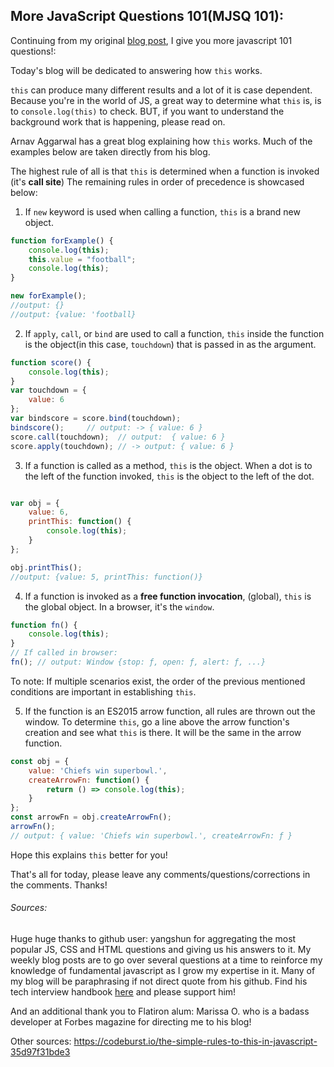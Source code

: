 ## More JavaScript Questions 101(MJSQ 101): 

Continuing from my original [blog post]("https://dev.to/danvyle/more-javascript-fundamentals-101-4d5d"), I give you more javascript 101 questions!:


Today's blog will be dedicated to answering how `this` works.

`this` can produce many different results and a lot of it is case dependent. Because you're in the world of JS, a great way to determine what `this` is, is to `console.log(this)` to check. BUT, if you want to understand the background work that is happening, please read on.

Arnav Aggarwal has a great blog explaining how `this` works. Much of the examples below are taken directly from his blog. 

The highest rule of all is that `this` is determined when a function is invoked (it's **call site**) The remaining rules in order of precedence is showcased below:

1. If `new` keyword is used when calling a function,  `this` is a brand new object. 

```js 
function forExample() {
    console.log(this);
    this.value = "football";
    console.log(this);
}

new forExample();
//output: {}
//output: {value: 'football}
```

2. If `apply`, `call`, or `bind` are used to call a function, `this` inside the function is the object(in this case, `touchdown`) that is passed in as the argument.

```js 
function score() {
    console.log(this);
}
var touchdown = {
    value: 6
};
var bindscore = score.bind(touchdown);
bindscore();     // output: -> { value: 6 }
score.call(touchdown);  // output:  { value: 6 }
score.apply(touchdown); // -> output: { value: 6 }
```
3. If a function is called as a method, `this` is the object. When a dot is to the left of the function invoked, `this` is the object to the left of the dot.

```js

var obj = {
    value: 6,
    printThis: function() {
        console.log(this);
    }
};

obj.printThis(); 
//output: {value: 5, printThis: function()}
```

4. If a function is invoked as a **free function invocation**, (global), `this` is the global object. In a browser, it's the `window`.

```js
function fn() {
    console.log(this);
}
// If called in browser:
fn(); // output: Window {stop: ƒ, open: ƒ, alert: ƒ, ...}
```

To note: If multiple scenarios exist, the order of the previous mentioned conditions are important in establishing `this`.

5. If the function is an ES2015 arrow function, all rules are thrown out the window. To determine `this`, go a line above the arrow function's creation and see what `this` is there. It will be the same in the arrow function.

```js
const obj = {
    value: 'Chiefs win superbowl.',
    createArrowFn: function() {
        return () => console.log(this);
    }
};
const arrowFn = obj.createArrowFn();
arrowFn(); 
// output: { value: 'Chiefs win superbowl.', createArrowFn: ƒ }

```
Hope this explains `this` better for you!

That's all for today, please leave any comments/questions/corrections in the comments. Thanks!



###### Sources:
Huge huge thanks to github user: yangshun for aggregating the most popular JS, CSS and HTML questions and giving us his answers to it. My weekly blog posts are to go over several questions at a time to reinforce my knowledge of fundamental javascript as I grow my expertise in it. Many of my blog will be paraphrasing if not direct quote from his github. Find his tech interview handbook [here]("https://github.com/yangshun/front-end-interview-handbook/blob/master/questions/javascript-questions.md#whats-the-difference-between-call-and-apply") and please support him!

And an additional thank you to Flatiron alum: Marissa O. who is a badass developer at Forbes magazine for directing me to his blog!

Other sources:
https://codeburst.io/the-simple-rules-to-this-in-javascript-35d97f31bde3
